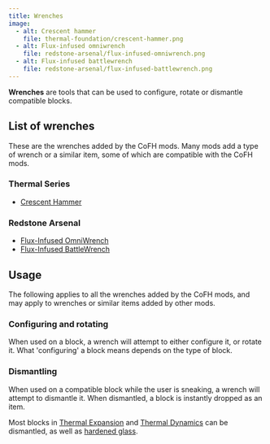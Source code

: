 ```yaml
---
title: Wrenches
image:
  - alt: Crescent hammer
    file: thermal-foundation/crescent-hammer.png
  - alt: Flux-infused omniwrench
    file: redstone-arsenal/flux-infused-omniwrench.png
  - alt: Flux-infused battlewrench
    file: redstone-arsenal/flux-infused-battlewrench.png
---
```


**Wrenches** are tools that can be used to configure, rotate or dismantle
compatible blocks.


List of wrenches
----------------

These are the wrenches added by the CoFH mods. Many mods add a type of wrench or
a similar item, some of which are compatible with the CoFH mods.

### Thermal Series
* [Crescent Hammer](/docs/thermal-foundation-2/crescent-hammer/)

### Redstone Arsenal
* [Flux-Infused OmniWrench](/docs/redstone-arsenal-2/flux-infused-omniwrench/)
* [Flux-Infused BattleWrench](/docs/redstone-arsenal-2/flux-infused-battlewrench/)


Usage
-----

The following applies to all the wrenches added by the CoFH mods, and may apply
to wrenches or similar items added by other mods.

### Configuring and rotating
When used on a block, a wrench will attempt to either configure it, or rotate
it. What 'configuring' a block means depends on the type of block.

### Dismantling
When used on a compatible block while the user is sneaking, a wrench will
attempt to dismantle it. When dismantled, a block is instantly dropped as an
item.

Most blocks in [Thermal Expansion](/docs/thermal-expansion-5/) and [Thermal
Dynamics](/docs/thermal-dynamics-2/) can be dismantled, as well as [hardened
glass](/docs/thermal-foundation-2/hardened-glass/).
